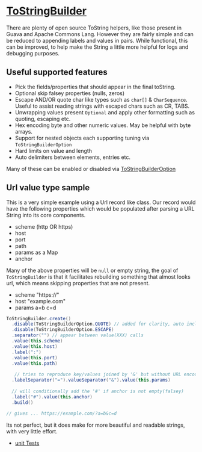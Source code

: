 # [ToStringBuilder](https://github.com/mP1/walkingkooka/blob/master/src/main/java/walkingkooka/ToStringBuilder.java)

There are plenty of open source ToString helpers, like those present in Guava and Apache Commons Lang. 
However they are fairly simple and can be reduced to appending labels and values in pairs. While functional, this can 
be improved, to help make the String a little more helpful for logs and debugging purposes.

## Useful supported features

- Pick the fields/properties that should appear in the final toString.
- Optional skip falsey properties (nulls, zeros)
- Escape AND/OR quote char like types such as `char[]` & `CharSequence`. Useful to assist reading strings with escaped chars such as CR, TABS.
- Unwrapping values present `Optional` and apply other formatting such as quoting, escaping etc.
- Hex encoding byte and other numeric values. May be helpful with byte arrays.
- Support for nested objects each supporting tuning via `ToStringBuilderOption`
- Hard limits on value and length
- Auto delimiters between elements, entries etc.

Many of these can be enabled or disabled via [ToStringBuilderOption](https://github.com/mP1/walkingkooka/blob/master/src/main/java/walkingkooka/ToStringBuilderOption.java)

## Url value type sample

This is a very simple example using a Url record like class. Our record would have the following properties which would
be populated after parsing a URL String into its core components.

- scheme (http OR https)
- host
- port
- path
- params as a Map
- anchor

Many of the above properties will be `null` or empty string, the goal of `ToStringBuilder` is that it facilitates
rebuilding something that almost looks url, which means skipping properties that are not present.

- scheme "https://"
- host "example.com"
- params a=b c=d

```java
ToStringBuilder.create()
  .disable(ToStringBuilderOption.QUOTE) // added for clarity, auto included one of many sensible defaults exist.
  .disable(ToStringBuilderOption.ESCAPE)
  .separator("") // appear between value(XXX) calls
  .value(this.scheme)
  .value(this.host)
  .label(":")
  .value(this.port)
  .value(this.path)
  
   // tries to reproduce key/values joined by '&' but without URL encoding.
  .labelSeparator("=").valueSeparator("&").value(this.params)
  
  // will conditionally add the '#' if anchor is not empty(falsey) 
  .label("#").value(this.anchor)
  .build()
  
// gives ... https://example.com/?a=b&c=d 
```

Its not perfect, but it does make for more beautiful and readable strings, with very little effort.

- [unit Tests](https://github.com/mP1/walkingkooka/blob/master/src/test/java/walkingkooka/build/tostring)
